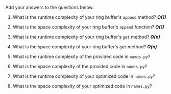 Add your answers to the questions below.

1. What is the runtime complexity of your ring buffer's `append` method? **_O(1)_**

2. What is the space complexity of your ring buffer's `append` function? **_O(1)_**

3. What is the runtime complexity of your ring buffer's `get` method? **_O(n)_**

4. What is the space complexity of your ring buffer's `get` method? **_O(n)_**

5) What is the runtime complexity of the provided code in `names.py`?

6) What is the space complexity of the provided code in `names.py`?

7) What is the runtime complexity of your optimized code in `names.py`?

8) What is the space complexity of your optimized code in `names.py`?
